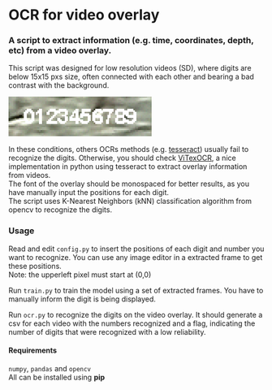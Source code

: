 # OCR for video overlay

### A script to extract information (e.g. time, coordinates, depth, etc) from a video overlay. 

This script was designed for low resolution videos (SD), where digits are below 15x15 pxs size, often connected with each other and bearing a bad contrast with the background.

![overlay example](docs/overlay_example.png)

In these conditions, others OCRs methods (e.g. [tesseract](https://github.com/tesseract-ocr/tesseract)) usually fail to recognize the digits. Otherwise, you should check [ViTexOCR](https://www.sciencebase.gov/catalog/item/58dd56ace4b02ff32c685954), a nice implementation in python using tesseract to extract overlay information from videos.<br>
The font of the overlay should be monospaced for better results, as you have manually input the positions for each digit.<br>
The script uses K-Nearest Neighbors (kNN) classification algorithm from opencv to recognize the digits.

### Usage

Read and edit `config.py` to insert the positions of each digit and number you want to recognize. You can use any image editor in a extracted frame to get these positions.<br>
Note: the upperleft pixel must start at (0,0)

Run `train.py` to train the model using a set of extracted frames. You have to manually inform the digit is being displayed.

Run `ocr.py` to recognize the digits on the video overlay. It should generate a csv for each video with the numbers recognized and a flag, indicating the number of digits that were recognized with a low reliability.

#### Requirements
`numpy`, `pandas` and `opencv`<br>
All can be installed using **pip**